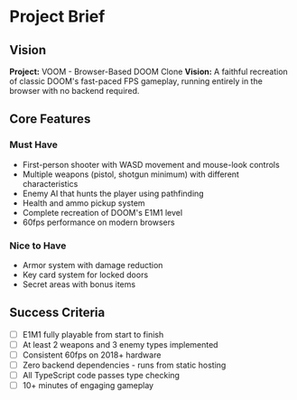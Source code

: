 # Project Brief

## Vision

**Project:** VOOM - Browser-Based DOOM Clone
**Vision:** A faithful recreation of classic DOOM's fast-paced FPS gameplay, running entirely in the browser with no backend required.

## Core Features

### Must Have

- First-person shooter with WASD movement and mouse-look controls
- Multiple weapons (pistol, shotgun minimum) with different characteristics
- Enemy AI that hunts the player using pathfinding
- Health and ammo pickup system
- Complete recreation of DOOM's E1M1 level
- 60fps performance on modern browsers

### Nice to Have

- Armor system with damage reduction
- Key card system for locked doors
- Secret areas with bonus items

## Success Criteria

- [ ] E1M1 fully playable from start to finish
- [ ] At least 2 weapons and 3 enemy types implemented
- [ ] Consistent 60fps on 2018+ hardware
- [ ] Zero backend dependencies - runs from static hosting
- [ ] All TypeScript code passes type checking
- [ ] 10+ minutes of engaging gameplay
